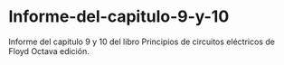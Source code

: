 # Informe-del-capitulo-9-y-10
Informe del capitulo 9 y 10 del libro Principios de circuitos eléctricos de Floyd Octava edición.
